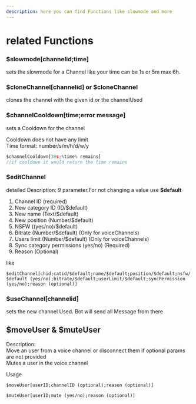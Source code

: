 ```yaml
---
description: here you can find Functions like slowmode and more
---
```


# related Functions

### $slowmode\[channelid;time\]

sets the slowmode for a Channel like your time can be 1s or 5m max 6h.

### $cloneChannel\[channelid\] or $cloneChannel

clones the channel with the given id or the channelUsed

### $channelCooldown\[time;error message\]

sets a Cooldown for the channel

Cooldown does not have any limit   
Time format: number/s/m/h/d/w/y

```javascript
$channelCooldown[30s;%time% remains]
//if cooldown it would return the time remains
```

### $editChannel

detailed Description: 9 parameter.For not changing a value use **$default**

1. Channel ID \(required\)
2. New category ID \(ID/$default\)
3. New name \(Text/$default\)
4. New position \(Number/$default\)
5. NSFW \(\(yes/no\)/$default\)
6. Bitrate \(Number/$default\) \(Only for voiceChannels\)
7. Users limit \(Number/$default\) \(Only for voiceChannels\)
8. Sync category permissions \(yes/no\) \(Required\)
9. Reason \(Optional\)

like 

`$editChannel[chid;catid/$default;name/$default;position/$default;nsfw/$default (yes/no);bitrate/$default;userLimit/$default;syncPermission (yes/no);reason (optional)]`

### $useChannel\[channelid\]

sets the new channel Used. Bot will send all Message from there

##  $moveUser & $muteUser

Description:  
Move an user from a voice channel or disconnect them if optional params are not provided  
Mutes a user in the voice channel

Usage

```text
$moveUser[userID;channelID (optional);reason (optional)]
```

`$muteUser[userID;mute (yes/no);reason (optional)]`

